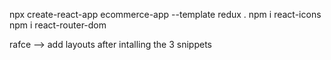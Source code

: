 npx create-react-app ecommerce-app --template redux .
npm i react-icons
npm i react-router-dom

rafce --> add layouts after intalling the 3 snippets
